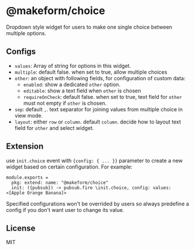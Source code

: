 # @makeform/choice

Dropdown style widget for users to make one single choice between multiple options.


## Configs

 - `values`: Array of string for options in this widget.
 - `multiple`: default false. when set to true, allow multiple choices
 - `other`: an object with following fields, for configuration of custom data:
   - `enabled`: show a dedicated `other` option.
   - `editable`: show a text field when `other` is chosen
   - `requireOnCheck`: default false. when set to true, text field for `other` must not empty if `other` is chosen.
 - `sep`: default `,`. text separator for joining values from multiple choice in view mode.
 - `layout`: either `row` or `column`. default `column`. decide how to layout text field for `other` and select widget.
 


## Extension

use `init.choice` event with `{config: { ... }}` parameter to create a new widget based on certain configuration. For example:

    module.exports =
      pkg: extend: name: "@makeform/choice"
      init: ({pubsub}) -> pubsub.fire \init.choice, config: values: <[Apple Orange Banana]>

Specified configurations won't be overrided by users so always predefine a config if you don't want user to change its value.


## License

MIT

